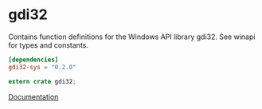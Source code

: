 # gdi32 #
Contains function definitions for the Windows API library gdi32. See winapi for types and constants.

```toml
[dependencies]
gdi32-sys = "0.2.0"
```

```rust
extern crate gdi32;
```

[Documentation](https://retep998.github.io/doc/gdi32/)
